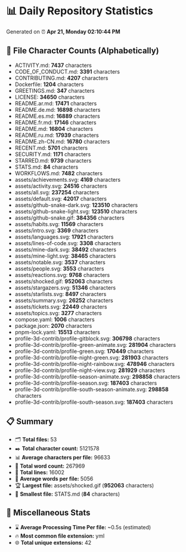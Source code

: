 # 📊 Daily Repository Statistics
Generated on ⏰ **Apr 21, Monday 02:10:44 PM**

## 📂 File Character Counts (Alphabetically)
- ACTIVITY.md: **7437** characters
- CODE_OF_CONDUCT.md: **3391** characters
- CONTRIBUTING.md: **4207** characters
- Dockerfile: **1204** characters
- GREETINGS.md: **347** characters
- LICENSE: **34650** characters
- README.ar.md: **17471** characters
- README.de.md: **16898** characters
- README.es.md: **16889** characters
- README.fr.md: **17146** characters
- README.md: **16804** characters
- README.ru.md: **17939** characters
- README.zh-CN.md: **16780** characters
- RECENT.md: **5701** characters
- SECURITY.md: **1171** characters
- STARRED.md: **9739** characters
- STATS.md: **84** characters
- WORKFLOWS.md: **7482** characters
- assets/achievements.svg: **4169** characters
- assets/activity.svg: **24516** characters
- assets/all.svg: **237254** characters
- assets/default.svg: **42017** characters
- assets/github-snake-dark.svg: **123510** characters
- assets/github-snake-light.svg: **123510** characters
- assets/github-snake.gif: **384356** characters
- assets/habits.svg: **11569** characters
- assets/intro.svg: **3369** characters
- assets/languages.svg: **17921** characters
- assets/lines-of-code.svg: **3308** characters
- assets/mine-dark.svg: **38492** characters
- assets/mine-light.svg: **38465** characters
- assets/notable.svg: **3537** characters
- assets/people.svg: **3553** characters
- assets/reactions.svg: **9768** characters
- assets/shocked.gif: **952063** characters
- assets/stargazers.svg: **51346** characters
- assets/starlists.svg: **8497** characters
- assets/summary.svg: **26252** characters
- assets/tickets.svg: **22449** characters
- assets/topics.svg: **3277** characters
- compose.yaml: **1006** characters
- package.json: **2070** characters
- pnpm-lock.yaml: **15513** characters
- profile-3d-contrib/profile-gitblock.svg: **306798** characters
- profile-3d-contrib/profile-green-animate.svg: **281904** characters
- profile-3d-contrib/profile-green.svg: **170449** characters
- profile-3d-contrib/profile-night-green.svg: **281903** characters
- profile-3d-contrib/profile-night-rainbow.svg: **478946** characters
- profile-3d-contrib/profile-night-view.svg: **281929** characters
- profile-3d-contrib/profile-season-animate.svg: **298858** characters
- profile-3d-contrib/profile-season.svg: **187403** characters
- profile-3d-contrib/profile-south-season-animate.svg: **298858** characters
- profile-3d-contrib/profile-south-season.svg: **187403** characters

## 📋 Summary
- 🗂️ **Total files:** 53
- ✒️ **Total character count:** 5121578
- 📊 **Average characters per file:** 96633
- 📝 **Total word count:** 267969
- 🧾 **Total lines:** 16002
- 📐 **Average words per file:** 5056
- 🏆 **Largest file:** assets/shocked.gif (**952063** characters)
- 🥉 **Smallest file:** STATS.md (**84** characters)

## 🌟 Miscellaneous Stats
- ⌛ **Average Processing Time Per file:** ~0.5s (estimated)
- 🔥 **Most common file extension:** yml
- 🌐 **Total unique extensions:** 42
